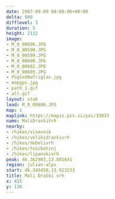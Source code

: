```yaml
---
date: 2007-09-09 00:00:00+00:00
delta: 800
difflevel: 3
duration: 5
height: 2132
image:
- M_0_00606.JPG
- M_0_00598.JPG
- M_0_00599.JPG
- M_0_00600.JPG
- M_0_00602.JPG
- M_0_00605.JPG
- PogledNaTriglav.jpg
- mapgps.jpg
- path_1.gif
- alt.gif
layout: stub
lead: M_0_00606.JPG
map: 1
maplink: https://mapzs.pzs.si/poi/33033
name: MaliDraskiVrh
nearby:
- /hikes/visevnik
- /hikes/velikidraskivrh
- /hikes/debelivrh
- /hikes/toscbohinj
- /hikes/lipanskivrh
peak: 46.362985,13.891641
region: julian-alps
start: 46.345450,13.923233
title: Mali Draški vrh
x: 415
y: 136
---
```

